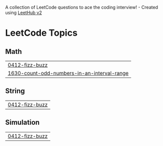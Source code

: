 A collection of LeetCode questions to ace the coding interview! - Created using [LeetHub v2](https://github.com/arunbhardwaj/LeetHub-2.0)
<!---LeetCode Topics Start-->
# LeetCode Topics
## Math
|  |
| ------- |
| [0412-fizz-buzz](https://github.com/rupashreeroy/DSAInPythonLeetcode/tree/master/0412-fizz-buzz) |
| [1630-count-odd-numbers-in-an-interval-range](https://github.com/rupashreeroy/DSAInPythonLeetcode/tree/master/1630-count-odd-numbers-in-an-interval-range) |
## String
|  |
| ------- |
| [0412-fizz-buzz](https://github.com/rupashreeroy/DSAInPythonLeetcode/tree/master/0412-fizz-buzz) |
## Simulation
|  |
| ------- |
| [0412-fizz-buzz](https://github.com/rupashreeroy/DSAInPythonLeetcode/tree/master/0412-fizz-buzz) |
<!---LeetCode Topics End-->
